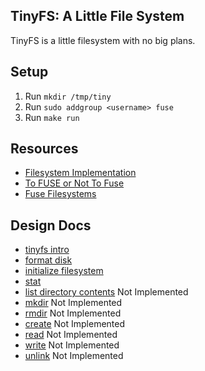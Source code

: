 ## TinyFS: A Little File System

TinyFS is a little filesystem with no big plans.

## Setup 

1. Run `mkdir /tmp/tiny`
2. Run `sudo addgroup <username> fuse`
3. Run `make run` 

## Resources

- [Filesystem Implementation](https://pages.cs.wisc.edu/~remzi/OSTEP/file-implementation.pdf)
- [To FUSE or Not To Fuse](https://libfuse.github.io/doxygen/fast17-vangoor.pdf)
- [Fuse Filesystems](https://zsiciarz.github.io/24daysofrust/book/vol1/day15.html)

## Design Docs

- [tinyfs intro](./design/tinyfs.md)
- [format disk](./design/mkfs.md)
- [initialize filesystem](./design/fs_init.md)
- [stat](./design/stat.md)
- [list directory contents]() Not Implemented
- [mkdir]() Not Implemented
- [rmdir]() Not Implemented
- [create]() Not Implemented
- [read]() Not Implemented
- [write]() Not Implemented
- [unlink]() Not Implemented

